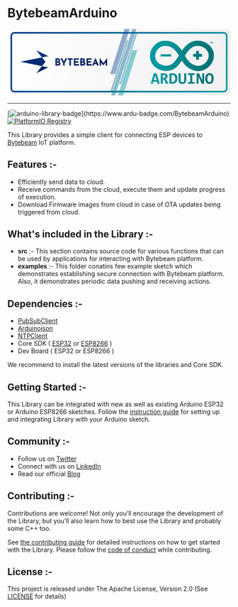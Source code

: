 # BytebeamArduino

<div>
    <img alt="Bytebeam Arduino Logo" src="docs/logo.png" />
</div>

---

[![arduino-library-badge](https://www.ardu-badge.com/badge/BytebeamArduino.svg?)](https://www.ardu-badge.com/BytebeamArduino)
[![PlatformIO Registry](https://badges.registry.platformio.org/packages/bytebeamio/library/BytebeamArduino.svg)](https://registry.platformio.org/libraries/bytebeamio/BytebeamArduino)

This Library provides a simple client for connecting ESP devices to [Bytebeam](https://bytebeam.io/) IoT platform.

## Features :-
- Efficiently send data to cloud.
- Receive commands from the cloud, execute them and update progress of execution.
- Download Firmware images from cloud in case of OTA updates being triggered from cloud.


## What's included in the Library :-

- **src** :-  This section contains source code for various functions that can be used by applications for interacting with Bytebeam platform. 
- **examples** :- This folder conatins few example sketch which demonstrates establishing secure connection with Bytebeam platform. Also, it demonstrates periodic data pushing and receiving actions.

## Dependencies :-
- [PubSubClient](https://github.com/knolleary/pubsubclient) 
- [Arduinojson](https://github.com/bblanchon/ArduinoJson)
- [NTPClient](https://github.com/arduino-libraries/NTPClient)
- Core SDK ( [ESP32](https://github.com/espressif/arduino-esp32) or [ESP8266](https://github.com/esp8266/Arduino) )
- Dev Board ( ESP32 or ESP8266 )

We recommend to install the latest versions of the libraries and Core SDK.

## Getting Started :-
This Library can be integrated with new as well as existing Arduino ESP32 or Arduino ESP8266 sketches. Follow the [instruction guide](https://bytebeam.io/docs/arduino) for setting up and integrating Library with your Arduino sketch. 

## Community :-

- Follow us on [Twitter](https://twitter.com/bytebeamhq)
- Connect with us on [LinkedIn](https://www.linkedin.com/company/bytebeam/)
- Read our official [Blog](https://bytebeam.io/blog/)

## Contributing :-
Contributions are welcome! Not only you’ll encourage the development of the Library, but you’ll also learn how to best use the Library and probably some C++ too.

See [the contributing guide](CONTRIBUTING.md) for detailed instructions on how to get started with the Library. Please follow the [code of conduct](CODE_OF_CONDUCT.md) while contributing.

## License :-

This project is released under The Apache License, Version 2.0 (See [LICENSE](./LICENSE) for details)
